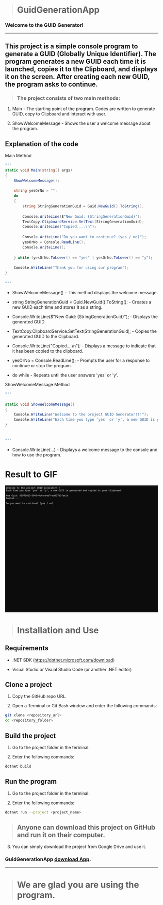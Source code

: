 > # GuidGenerationApp

### Welcome to the GUID Generator!
----------------------------------------

## This project is a simple console program to generate a GUID (Globally Unique Identifier). The program generates a new GUID each time it is launched, copies it to the Clipboard, and displays it on the screen. After creating each new GUID, the program asks to continue.

> ### The project consists of two main methods:

1. Main - The starting point of the program. Codes are written to generate GUID, copy to Clipboard and interact with user.

2. ShowWelcomeMessage - Shows the user a welcome message about the program.

## Explanation of the code

Main Method
```cs
"""
static void Main(string[] args)
{
    ShowWelcomeMessage();

    string yesOrNo = "";
    do 
    {
        string StringGenerationGuid = Guid.NewGuid().ToString();

        Console.WriteLine($"New Guid: {StringGenerationGuid}");
        TextCopy.ClipboardService.SetText(StringGenerationGuid);
        Console.WriteLine("Copied....\n");

        Console.WriteLine("Do you want to continue? (yes / no)");
        yesOrNo = Console.ReadLine();
        Console.WriteLine();

    } while (yesOrNo.ToLower() == "yes" | yesOrNo.ToLower() == "y");

    Console.WriteLine("Thank you for using our program");
}

"""
```

- ShowWelcomeMessage() - This method displays the welcome message.

- string StringGenerationGuid = Guid.NewGuid().ToString(); - Creates a new GUID each time and stores it as a string.

- Console.WriteLine($"New Guid: {StringGenerationGuid}"); - Displays the generated GUID.  

- TextCopy.ClipboardService.SetText(StringGenerationGuid); - Copies the generated GUID to the Clipboard.

- Console.WriteLine("Copied....\n"); - Displays a message to indicate that it has been copied to the clipboard.

- yesOrNo = Console.ReadLine(); - Prompts the user for a response to continue or stop the program.

- do while - Repeats until the user answers 'yes' or 'y'. 

ShowWelcomeMessage Method

```cs
"""

static void ShowWelcomeMessage() 
{
    Console.WriteLine("Welcome to the project GUID Generator!!!");
    Console.WriteLine("Each time you type 'yes' or 'y', a new GUID is generated and copied to your clipboard\n");
}


"""

```

- Console.WriteLine(...) - Displays a welcome message to the console and how to use the program.

# Result to GIF

![result to gif](/gif/result%20to%20gif.gif)
 
> # Installation and Use

## Requirements

 - .NET SDK (https://dotnet.microsoft.com/download)

 - Visual Studio or Visual Studio Code (or another .NET editor)

 ## Clone a project

 1. Copy the GitHub repo URL.

 2. Open a Terminal or Git Bash window and enter the following commands:


 ```bash
git clone <repository_url>
cd <repository_folder>
 ```
 ## Build the project

 1. Go to the project folder in the terminal.

 2. Enter the following commands:

 ```bash
dotnet build
 ```
## Run the program

1. Go to the project folder in the terminal.

2. Enter the following commands:

```bash
dotnet run --project <project_name>
```

> ## Anyone can download this project on GitHub and run it on their computer.


3. You can simply download the project from Google Drive and use it.


### GuidGenerationApp [download App](https://drive.google.com/file/d/1cjg794jiyKSnoOwNj2dmr-q8zUWjflVD/view?usp=sharing").

-------------------------------------------------

> # We are glad you are using the program. 